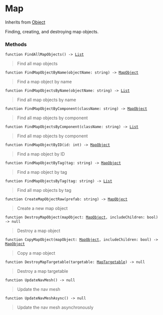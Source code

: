 # Map
Inherits from [Object](../md/objects/Object.md)

Finding, creating, and destroying map objects.

### Methods
<pre class="language-typescript"><code class="lang-typescript">function FindAllMapObjects() -> <a data-footnote-ref href="#user-content-fn-List">List</a></code></pre>
> Find all map objects

<pre class="language-typescript"><code class="lang-typescript">function FindMapObjectByName(objectName: string) -> <a data-footnote-ref href="#user-content-fn-MapObject">MapObject</a></code></pre>
> Find a map object by name

<pre class="language-typescript"><code class="lang-typescript">function FindMapObjectsByName(objectName: string) -> <a data-footnote-ref href="#user-content-fn-List">List</a></code></pre>
> Find all map objects by name

<pre class="language-typescript"><code class="lang-typescript">function FindMapObjectByComponent(className: string) -> <a data-footnote-ref href="#user-content-fn-MapObject">MapObject</a></code></pre>
> Find all map objects by component

<pre class="language-typescript"><code class="lang-typescript">function FindMapObjectsByComponent(className: string) -> <a data-footnote-ref href="#user-content-fn-List">List</a></code></pre>
> Find all map objects by component

<pre class="language-typescript"><code class="lang-typescript">function FindMapObjectByID(id: int) -> <a data-footnote-ref href="#user-content-fn-MapObject">MapObject</a></code></pre>
> Find a map object by ID

<pre class="language-typescript"><code class="lang-typescript">function FindMapObjectByTag(tag: string) -> <a data-footnote-ref href="#user-content-fn-MapObject">MapObject</a></code></pre>
> Find a map object by tag

<pre class="language-typescript"><code class="lang-typescript">function FindMapObjectsByTag(tag: string) -> <a data-footnote-ref href="#user-content-fn-List">List</a></code></pre>
> Find all map objects by tag

<pre class="language-typescript"><code class="lang-typescript">function CreateMapObjectRaw(prefab: string) -> <a data-footnote-ref href="#user-content-fn-MapObject">MapObject</a></code></pre>
> Create a new map object

<pre class="language-typescript"><code class="lang-typescript">function DestroyMapObject(mapObject: <a data-footnote-ref href="#user-content-fn-MapObject">MapObject</a>, includeChildren: bool) -> null</code></pre>
> Destroy a map object

<pre class="language-typescript"><code class="lang-typescript">function CopyMapObject(mapObject: <a data-footnote-ref href="#user-content-fn-MapObject">MapObject</a>, includeChildren: bool) -> <a data-footnote-ref href="#user-content-fn-MapObject">MapObject</a></code></pre>
> Copy a map object

<pre class="language-typescript"><code class="lang-typescript">function DestroyMapTargetable(targetable: <a data-footnote-ref href="#user-content-fn-MapTargetable">MapTargetable</a>) -> null</code></pre>
> Destroy a map targetable

<pre class="language-typescript"><code class="lang-typescript">function UpdateNavMesh() -> null</code></pre>
> Update the nav mesh

<pre class="language-typescript"><code class="lang-typescript">function UpdateNavMeshAsync() -> null</code></pre>
> Update the nav mesh asynchronously


[^Camera]: [Camera](../md/static/Camera.md)
[^Character]: [Character](../md/objects/Character.md)
[^Collider]: [Collider](../md/objects/Collider.md)
[^Collision]: [Collision](../md/objects/Collision.md)
[^Color]: [Color](../md/objects/Color.md)
[^Convert]: [Convert](../md/static/Convert.md)
[^Cutscene]: [Cutscene](../md/static/Cutscene.md)
[^Dict]: [Dict](../md/objects/Dict.md)
[^Game]: [Game](../md/static/Game.md)
[^Human]: [Human](../md/objects/Human.md)
[^Input]: [Input](../md/static/Input.md)
[^Json]: [Json](../md/static/Json.md)
[^LineCastHitResult]: [LineCastHitResult](../md/objects/LineCastHitResult.md)
[^LineRenderer]: [LineRenderer](../md/objects/LineRenderer.md)
[^List]: [List](../md/objects/List.md)
[^Map]: [Map](../md/static/Map.md)
[^MapObject]: [MapObject](../md/objects/MapObject.md)
[^MapTargetable]: [MapTargetable](../md/objects/MapTargetable.md)
[^Math]: [Math](../md/static/Math.md)
[^Network]: [Network](../md/static/Network.md)
[^NetworkView]: [NetworkView](../md/objects/NetworkView.md)
[^PersistentData]: [PersistentData](../md/static/PersistentData.md)
[^Physics]: [Physics](../md/static/Physics.md)
[^Player]: [Player](../md/objects/Player.md)
[^Quaternion]: [Quaternion](../md/objects/Quaternion.md)
[^Random]: [Random](../md/objects/Random.md)
[^Range]: [Range](../md/objects/Range.md)
[^RoomData]: [RoomData](../md/static/RoomData.md)
[^Set]: [Set](../md/objects/Set.md)
[^Shifter]: [Shifter](../md/objects/Shifter.md)
[^String]: [String](../md/static/String.md)
[^Time]: [Time](../md/static/Time.md)
[^Titan]: [Titan](../md/objects/Titan.md)
[^Transform]: [Transform](../md/objects/Transform.md)
[^UI]: [UI](../md/static/UI.md)
[^Vector2]: [Vector2](../md/objects/Vector2.md)
[^Vector3]: [Vector3](../md/objects/Vector3.md)
[^Object]: [Object](../md/objects/Object.md)
[^Component]: [Component](../md/objects/Component.md)
